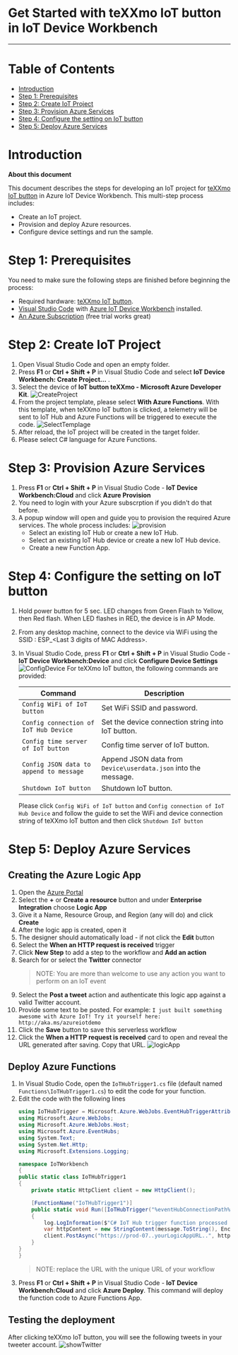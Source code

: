 # Get Started with teXXmo IoT button in IoT Device Workbench
---

# Table of Contents

-   [Introduction](#introduction)
-   [Step 1: Prerequisites](#step-1-prerequisites)
-   [Step 2: Create IoT Project](#step-2-create-iot-project)
-   [Step 3: Provision Azure Services](#step-3-provision-azure-services)
-   [Step 4: Configure the setting on IoT button](#step-4-configure-the-setting-on-iot-button)
-   [Step 5: Deploy Azure Services](#step-5-deploy-azure-services)

# Introduction

**About this document**

This document describes the steps for developing an IoT project for [teXXmo IoT button](https://aka.ms/button) in Azure IoT Device Workbench. This multi-step process includes:
-   Create an IoT project.
-   Provision and deploy Azure resources.
-   Configure device settings and run the sample.

# Step 1: Prerequisites

You need to make sure the following steps are finished before beginning the process:

* Required hardware: [teXXmo IoT button](https://aka.ms/button).
* [Visual Studio Code](https://code.visualstudio.com/download/) with [Azure IoT Device Workbench](https://marketplace.visualstudio.com/items?itemName=vsciot-vscode.vscode-iot-workbench) installed.
* [An Azure Subscription](https://azure.microsoft.com/en-us/free/) (free trial works great)

# Step 2: Create IoT Project

1. Open Visual Studio Code and open an empty folder.
1. Press **F1** or **Ctrl + Shift + P** in Visual Studio Code and select **IoT Device Workbench: Create Project...** .
1. Select the device of **IoT button teXXmo - Microsoft Azure Developer Kit**.
![CreateProject](media/iot-button-get-started/iot_button_create.jpg)
1. From the project template, please select **With Azure Functions**. With this template, when teXXmo IoT button is clicked, a telemetry will be sent to IoT Hub and Azure Functions will be triggered to execute the code.
![SelectTemplage](media/iot-button-get-started/iot_button_template.jpg)
1. After reload, the IoT project will be created in the target folder. 
1. Please select C# language for Azure Functions.

# Step 3: Provision Azure Services

1. Press **F1** or **Ctrl + Shift + P** in Visual Studio Code - **IoT Device Workbench:Cloud** and click **Azure Provision**
1. You need to login with your Azure subscrption if you didn't do that before.
1. A popup window will open and guide you to provision the required Azure services. The whole process includes:
![provision](media/iot-button-get-started/iot_button_azure_provision.JPG)
    * Select an existing IoT Hub or create a new IoT Hub.
    * Select an existing IoT Hub device or create a new IoT Hub device. 
    * Create a new Function App.

# Step 4: Configure the setting on IoT button

1. Hold power button for 5 sec. LED changes from Green Flash to Yellow, then Red flash. When LED flashes in RED, the device is in AP Mode.

1. From any desktop machine, connect to the device via WiFi using the SSID : ESP_<Last 3 digits of MAC Address>.

1. In Visual Studio Code, press **F1** or **Ctrl + Shift + P** in Visual Studio Code - **IoT Device Workbench:Device** and click **Configure Device Settings**
![ConfigDevice](media/iot-button-get-started/iot_button_config_device.JPG)
    For teXXmo IoT button, the following commands are provided:

    | Command | Description |
    | --- | --- |
    | `Config WiFi of IoT button`  | Set WiFi SSID and password. |
    | `Config connection of IoT Hub Device` | Set the device connection string into IoT button. |
    | `Config time server of IoT button` | Config time server of IoT button. |
    | `Config JSON data to append to message`  | Append JSON data from `Device\userdata.json` into the message.  |
    | `Shutdown IoT button` | Shutdown IoT button. |

    Please click `Config WiFi of IoT button` and `Config connection of IoT Hub Device` and follow the guide to set the WiFi and device connection string of teXXmo IoT button and then click `Shutdown IoT button`

# Step 5: Deploy Azure Services

## Creating the Azure Logic App

1. Open the [Azure Portal](https://portal.azure.com)
1. Select the **+** or **Create a resource** button and under **Enterprise Integration** choose **Logic App**
1. Give it a Name, Resource Group, and Region (any will do) and click **Create**
1. After the logic app is created, open it
1. The designer should automatically load - if not click the **Edit** button
1. Select the **When an HTTP request is received** trigger
1. Click **New Step** to add a step to the workflow and **Add an action**
1. Search for or select the **Twitter** connector
    > NOTE: You are more than welcome to use any action you want to perform on an IoT event
1. Select the **Post a tweet** action and authenticate this logic app against a valid Twitter account.
1. Provide some text to be posted. For example: `I just built something awesome with Azure IoT! Try it yourself here: http://aka.ms/azureiotdemo`
1. Click the **Save** button to save this serverless workflow
1. Click the **When a HTTP request is received** card to open and reveal the URL generated after saving.  Copy that URL.
![logicApp](media/iot-button-get-started/iot_button_logicapp.JPG)

## Deploy Azure Functions

1. In Visual Studio Code, open the `IoTHubTrigger1.cs` file (default named `Functions\IoTHubTrigger1.cs`) to edit the code for your function.
1. Edit the code with the following lines
    ```csharp
   using IoTHubTrigger = Microsoft.Azure.WebJobs.EventHubTriggerAttribute;
   using Microsoft.Azure.WebJobs;
   using Microsoft.Azure.WebJobs.Host;
   using Microsoft.Azure.EventHubs;
   using System.Text;
   using System.Net.Http;
   using Microsoft.Extensions.Logging;

   namespace IoTWorkbench
   {
    public static class IoTHubTrigger1
    {
        private static HttpClient client = new HttpClient();

        [FunctionName("IoTHubTrigger1")]
        public static void Run([IoTHubTrigger("%eventHubConnectionPath%", Connection = "eventHubConnectionString")]EventData message, ILogger log)
        {            
            log.LogInformation($"C# IoT Hub trigger function processed a message: {message}");
            var httpContent = new StringContent(message.ToString(), Encoding.UTF8, "application/json");
            client.PostAsync("https://prod-07..yourLogicAppURL..", httpContent);
        }
    }
   }      
    ```
    > NOTE: replace the URL with the unique URL of your workflow
1. Press **F1** or **Ctrl + Shift + P** in Visual Studio Code - **IoT Device Workbench:Cloud** and click **Azure Deploy**. This command will deploy the function code to Azure Functions App.

## Testing the deployment

After clicking teXXmo IoT button, you will see the following tweets in your tweeter account.
![showTwitter](media/iot-button-get-started/iot_button_twitter.JPG)
